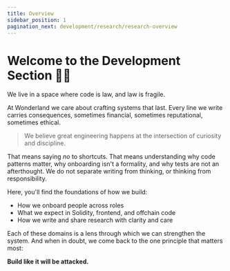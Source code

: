 ```yaml
---
title: Overview
sidebar_position: 1
pagination_next: development/research/research-overview
---
```


# Welcome to the Development Section 👩‍💻

We live in a space where code is law, and law is fragile.

At Wonderland we care about crafting systems that last. Every line we write carries consequences, sometimes financial, sometimes reputational, sometimes ethical.

> We believe great engineering happens at the intersection of curiosity and discipline.

That means saying _no_ to shortcuts. That means understanding why code patterns matter, why onboarding isn't a formality, and why tests are not an afterthought. We do not separate writing from thinking, or thinking from responsibility.

Here, you'll find the foundations of how we build:

- How we onboard people across roles
- What we expect in Solidity, frontend, and offchain code
- How we write and share research with clarity and care

Each of these domains is a lens through which we can strengthen the system. And when in doubt, we come back to the one principle that matters most:

**Build like it will be attacked.**
